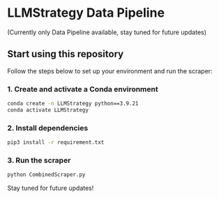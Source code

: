 # LLMStrategy Data Pipeline

(Currently only Data Pipeline available, stay tuned for future updates)

## Start using this repository

Follow the steps below to set up your environment and run the scraper:

### 1. Create and activate a Conda environment
```bash
conda create -n LLMStrategy python==3.9.21
conda activate LLMStrategy
```

### 2. Install dependencies
```bash
pip3 install -r requirement.txt
```

### 3. Run the scraper
```bash
python CombinedScraper.py
```

Stay tuned for future updates!

